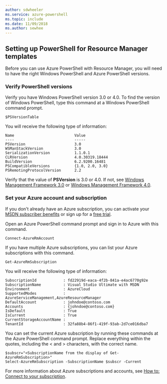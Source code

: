 ```yaml
---
author: sdwheeler
ms.service: azure-powershell
ms.topic: include
ms.date: 11/09/2018
ms.author: sewhee
---
```

## Setting up PowerShell for Resource Manager templates
Before you can use Azure PowerShell with Resource Manager, you will need to have the right Windows PowerShell and Azure PowerShell versions.

### Verify PowerShell versions
Verify you have Windows PowerShell version 3.0 or 4.0. To find the version of Windows PowerShell, type this command at a Windows PowerShell command prompt.

    $PSVersionTable

You will receive the following type of information:

    Name                           Value
    ----                           -----
    PSVersion                      3.0
    WSManStackVersion              3.0
    SerializationVersion           1.1.0.1
    CLRVersion                     4.0.30319.18444
    BuildVersion                   6.2.9200.16481
    PSCompatibleVersions           {1.0, 2.0, 3.0}
    PSRemotingProtocolVersion      2.2


Verify that the value of **PSVersion** is 3.0 or 4.0. If not, see [Windows Management Framework 3.0](https://www.microsoft.com/download/details.aspx?id=34595) or [Windows Management Framework 4.0](https://www.microsoft.com/download/details.aspx?id=40855).

### Set your Azure account and subscription
If you don't already have an Azure subscription, you can activate your [MSDN subscriber benefits](https://azure.microsoft.com/pricing/member-offers/msdn-benefits-details/) or sign up for a [free trial](https://azure.microsoft.com/pricing/free-trial/).

Open an Azure PowerShell command prompt and sign in to Azure with this command.

    Connect-AzureRmAccount

If you have multiple Azure subscriptions, you can list your Azure subscriptions with this command.

    Get-AzureRmSubscription

You will receive the following type of information:

    SubscriptionId            : fd22919d-eaca-4f2b-841a-e4ac6770g92e
    SubscriptionName          : Visual Studio Ultimate with MSDN
    Environment               : AzureCloud
    SupportedModes            : AzureServiceManagement,AzureResourceManager
    DefaultAccount            : johndoe@contoso.com
    Accounts                  : {johndoe@contoso.com}
    IsDefault                 : True
    IsCurrent                 : True
    CurrentStorageAccountName :
    TenantId                  : 32fa88b4-86f1-419f-93ab-2d7ce016dba7

You can set the current Azure subscription by running these commands at the Azure PowerShell command prompt. Replace everything within the quotes, including the < and > characters, with the correct name.

    $subscr="<SubscriptionName from the display of Get-AzureRmSubscription>"
    Select-AzureRmSubscription -SubscriptionName $subscr -Current

For more information about Azure subscriptions and accounts, see [How to: Connect to your subscription](/powershell/azureps-cmdlets-docs#step-3-connect).
